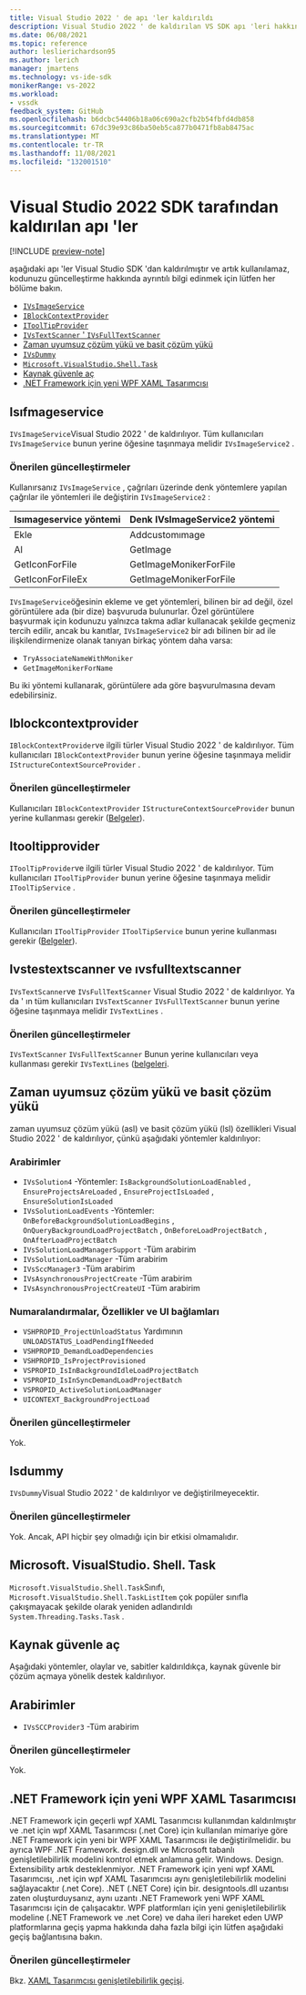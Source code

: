 ```yaml
---
title: Visual Studio 2022 ' de apı 'ler kaldırıldı
description: Visual Studio 2022 ' de kaldırılan VS SDK apı 'leri hakkında bilgi edinin. uzantı yazarları uzantıları Visual Studio 2022 ile çalışacak şekilde güncelleştiriliyor.
ms.date: 06/08/2021
ms.topic: reference
author: leslierichardson95
ms.author: lerich
manager: jmartens
ms.technology: vs-ide-sdk
monikerRange: vs-2022
ms.workload:
- vssdk
feedback_system: GitHub
ms.openlocfilehash: b6dcbc54406b18a06c690a2cfb2b54fbfd4db858
ms.sourcegitcommit: 67dc39e93c86ba50eb5ca877b0471fb8ab8475ac
ms.translationtype: MT
ms.contentlocale: tr-TR
ms.lasthandoff: 11/08/2021
ms.locfileid: "132001510"
---
```

# <a name="visual-studio-2022-sdk-removed-apis"></a>Visual Studio 2022 SDK tarafından kaldırılan apı 'ler

[!INCLUDE [preview-note](../includes/preview-note.md)]

aşağıdaki apı 'ler Visual Studio SDK 'dan kaldırılmıştır ve artık kullanılamaz, kodunuzu güncelleştirme hakkında ayrıntılı bilgi edinmek için lütfen her bölüme bakın.

* [`IVsImageService`](#ivsimageservice)
* [`IBlockContextProvider`](#iblockcontextprovider)
* [`IToolTipProvider`](#itooltipprovider)
* [`IVsTextScanner` ' `IVsFullTextScanner`](#ivstextscanner-and-ivsfulltextscanner)
* [Zaman uyumsuz çözüm yükü ve basit çözüm yükü](#asynchronous-solution-load-and-lightweight-solution-load)
* [`IVsDummy`](#ivsdummy)
* [`Microsoft.VisualStudio.Shell.Task`](#microsoftvisualstudioshelltask)
* [Kaynak güvenle aç](#open-from-source-safe)
* [.NET Framework için yeni WPF XAML Tasarımcısı](#new-wpf-xaml-designer-for-net-framework)

## <a name="ivsimageservice"></a>Isıfmageservice

`IVsImageService`Visual Studio 2022 ' de kaldırılıyor. Tüm kullanıcıları `IVsImageService` bunun yerine öğesine taşınmaya melidir `IVsImageService2` .

### <a name="recommended-updates"></a>Önerilen güncelleştirmeler

Kullanırsanız `IVsImageService` , çağrıları üzerinde denk yöntemlere yapılan çağrılar ile yöntemleri ile değiştirin `IVsImageService2` :

| **Isımageservice yöntemi** | **Denk IVsImageService2 yöntemi** |
|----------------------------|----------------------------------------|
| Ekle                        | Addcustomımage                         |
| Al                        | GetImage                               |
| GetIconForFile             | GetImageMonikerForFile                 |
| GetIconForFileEx           | GetImageMonikerForFile                 |

`IVsImageService`öğesinin ekleme ve get yöntemleri, bilinen bir ad değil, özel görüntülere ada (bir dize) başvuruda bulunurlar.  Özel görüntülere başvurmak için kodunuzu yalnızca takma adlar kullanacak şekilde geçmeniz tercih edilir, ancak bu kanıtlar, `IVsImageService2` bir adı bilinen bir ad ile ilişkilendirmenize olanak tanıyan birkaç yöntem daha varsa:

* `TryAssociateNameWithMoniker`
* `GetImageMonikerForName`

Bu iki yöntemi kullanarak, görüntülere ada göre başvurulmasına devam edebilirsiniz.

## <a name="iblockcontextprovider"></a>Iblockcontextprovider

`IBlockContextProvider`ve ilgili türler Visual Studio 2022 ' de kaldırılıyor. Tüm kullanıcıları `IBlockContextProvider` bunun yerine öğesine taşınmaya melidir `IStructureContextSourceProvider` .

### <a name="recommended-updates"></a>Önerilen güncelleştirmeler

Kullanıcıları `IBlockContextProvider` `IStructureContextSourceProvider` bunun yerine kullanması gerekir ([Belgeler](/dotnet/api/microsoft.visualstudio.text.adornments.istructurecontextsourceprovider)).

## <a name="itooltipprovider"></a>Itooltipprovider

`IToolTipProvider`ve ilgili türler Visual Studio 2022 ' de kaldırılıyor. Tüm kullanıcıları `IToolTipProvider` bunun yerine öğesine taşınmaya melidir `IToolTipService` .

### <a name="recommended-updates"></a>Önerilen güncelleştirmeler

Kullanıcıları `IToolTipProvider` `IToolTipService` bunun yerine kullanması gerekir ([Belgeler](/dotnet/api/microsoft.visualstudio.text.adornments.itooltipservice)).

## <a name="ivstextscanner-and-ivsfulltextscanner"></a>Ivstestextscanner ve ıvsfulltextscanner

`IVsTextScanner`ve `IVsFullTextScanner` Visual Studio 2022 ' de kaldırılıyor. Ya da ' ın tüm kullanıcıları `IVsTextScanner` `IVsFullTextScanner` bunun yerine öğesine taşınmaya melidir `IVsTextLines` .

### <a name="recommended-updates"></a>Önerilen güncelleştirmeler

`IVsTextScanner` `IVsFullTextScanner` Bunun yerine kullanıcıları veya kullanması gerekir `IVsTextLines` ([belgeleri](/dotnet/api/microsoft.visualstudio.textmanager.interop.ivstextlines.getlinetext).

## <a name="asynchronous-solution-load-and-lightweight-solution-load"></a>Zaman uyumsuz çözüm yükü ve basit çözüm yükü

zaman uyumsuz çözüm yükü (asl) ve basit çözüm yükü (lsl) özellikleri Visual Studio 2022 ' de kaldırılıyor, çünkü aşağıdaki yöntemler kaldırılıyor:

### <a name="interfaces"></a>Arabirimler

* `IVsSolution4` -Yöntemler: `IsBackgroundSolutionLoadEnabled` , `EnsureProjectsAreLoaded` , `EnsureProjectIsLoaded` , `EnsureSolutionIsLoaded`
* `IVsSolutionLoadEvents` -Yöntemler: `OnBeforeBackgroundSolutionLoadBegins` , `OnQueryBackgroundLoadProjectBatch` , `OnBeforeLoadProjectBatch` , `OnAfterLoadProjectBatch`
* `IVsSolutionLoadManagerSupport` -Tüm arabirim
* `IVsSolutionLoadManager` -Tüm arabirim
* `IVsSccManager3`  -Tüm arabirim
* `IVsAsynchronousProjectCreate` -Tüm arabirim
* `IVsAsynchronousProjectCreateUI` -Tüm arabirim

### <a name="enums-properties-and-ui-contexts"></a>Numaralandırmalar, Özellikler ve UI bağlamları

* `VSHPROPID_ProjectUnloadStatus` Yardımının `UNLOADSTATUS_LoadPendingIfNeeded`
* `VSHPROPID_DemandLoadDependencies`
* `VSHPROPID_IsProjectProvisioned`
* `VSPROPID_IsInBackgroundIdleLoadProjectBatch`
* `VSPROPID_IsInSyncDemandLoadProjectBatch`
* `VSPROPID_ActiveSolutionLoadManager`
* `UICONTEXT_BackgroundProjectLoad`

### <a name="recommended-updates"></a>Önerilen güncelleştirmeler

Yok.

## <a name="ivsdummy"></a>Isdummy

`IVsDummy`Visual Studio 2022 ' de kaldırılıyor ve değiştirilmeyecektir. 

### <a name="recommended-updates"></a>Önerilen güncelleştirmeler

Yok. Ancak, API hiçbir şey olmadığı için bir etkisi olmamalıdır.

## <a name="microsoftvisualstudioshelltask"></a>Microsoft. VisualStudio. Shell. Task

`Microsoft.VisualStudio.Shell.Task`Sınıfı, `Microsoft.VisualStudio.Shell.TaskListItem` çok popüler sınıfla çakışmayacak şekilde olarak yeniden adlandırıldı `System.Threading.Tasks.Task` .

## <a name="open-from-source-safe"></a>Kaynak güvenle aç

Aşağıdaki yöntemler, olaylar ve, sabitler kaldırıldıkça, kaynak güvenle bir çözüm açmaya yönelik destek kaldırılıyor.

## <a name="interfaces"></a>Arabirimler

* `IVsSCCProvider3` -Tüm arabirim

### <a name="recommended-updates"></a>Önerilen güncelleştirmeler

Yok.

## <a name="new-wpf-xaml-designer-for-net-framework"></a>.NET Framework için yeni WPF XAML Tasarımcısı

.NET Framework için geçerli wpf XAML Tasarımcısı kullanımdan kaldırılmıştır ve .net için wpf XAML Tasarımcısı (.net Core) için kullanılan mimariye göre .NET Framework için yeni bir WPF XAML Tasarımcısı ile değiştirilmelidir. bu ayrıca WPF .NET Framework. design.dll ve Microsoft tabanlı genişletilebilirlik modelini kontrol etmek anlamına gelir. Windows. Design. Extensibility artık desteklenmiyor. .NET Framework için yeni wpf XAML Tasarımcısı, .net için wpf XAML Tasarımcısı aynı genişletilebilirlik modelini sağlayacaktır (.net Core). .NET (.NET Core) için bir. designtools.dll uzantısı zaten oluşturduysanız, aynı uzantı .NET Framework yeni WPF XAML Tasarımcısı için de çalışacaktır. WPF platformları için yeni genişletilebilirlik modeline (.NET Framework ve .net Core) ve daha ileri hareket eden UWP platformlarına geçiş yapma hakkında daha fazla bilgi için lütfen aşağıdaki geçiş bağlantısına bakın. 

### <a name="recommended-updates"></a>Önerilen güncelleştirmeler

Bkz. [XAML Tasarımcısı genişletilebilirlik geçişi](https://github.com/microsoft/xaml-designer-extensibility/blob/main/documents/xaml-designer-extensibility-migration.md).
